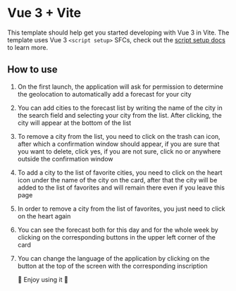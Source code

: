 # Vue 3 + Vite

This template should help get you started developing with Vue 3 in Vite. The template uses Vue 3 `<script setup>` SFCs, check out the [script setup docs](https://v3.vuejs.org/api/sfc-script-setup.html#sfc-script-setup) to learn more.

## How to use
1. On the first launch, the application will ask for permission to determine the geolocation to automatically add a forecast for your city
2. You can add cities to the forecast list by writing the name of the city in the search field and selecting your city from the list. After clicking, the city will appear at the bottom of the list
3. To remove a city from the list, you need to click on the trash can icon, after which a confirmation window should appear, if you are sure that you want to delete, click yes, if you are not sure, click no or anywhere outside the confirmation window
4. To add a city to the list of favorite cities, you need to click on the heart icon under the name of the city on the card, after that the city will be added to the list of favorites and will remain there even if you leave this page
5. In order to remove a city from the list of favorites, you just need to click on the heart again
6. You can see the forecast both for this day and for the whole week by clicking on the corresponding buttons in the upper left corner of the card
7. You can change the language of the application by clicking on the button at the top of the screen with the corresponding inscription

   :hibiscus: Enjoy using it :cherry_blossom:
